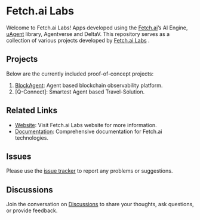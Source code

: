 # Fetch.ai Labs

Welcome to Fetch.ai Labs! Apps developed using the [Fetch.ai](https://fetch.ai)’s
AI Engine, [uAgent](https://github.com/fetchai/uagents) library, Agentverse and DeltaV. This repository serves as a collection of various projects developed by [Fetch.ai Labs](labs.fetch.ai) .

## Projects

Below are the currently included proof-of-concept projects:

1. [BlockAgent](https://blockagent.fetch.ai): Agent based blockchain observability platform.
2. [Q-Connect]: Smartest Agent based Travel-Solution.

## Related Links

- [Website](https://labs.fetch.ai): Visit Fetch.ai Labs website for more information.
- [Documentation](https://fetch.ai/docs): Comprehensive documentation for Fetch.ai technologies.

## Issues

Please use the [issue tracker](https://github.com/fetchai/fetchai-labs/issues) to report any problems or suggestions.

## Discussions

Join the conversation on [Discussions](https://github.com/fetchai/fetchai-labs/discussions) to share your thoughts, ask questions, or provide feedback.

